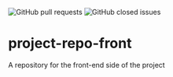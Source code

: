 ![GitHub pull requests](https://img.shields.io/github/issues-pr/cice-tfm-AlejandroPineda/tfm-front)
![GitHub closed issues](https://img.shields.io/github/issues-closed/cice-tfm-AlejandroPineda/tfm-front)

# project-repo-front
A repository for the front-end side of the project



 

